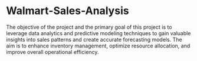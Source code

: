 # Walmart-Sales-Analysis
The objective of the project and the primary goal of this project  is to leverage data analytics and predictive modeling techniques  to gain valuable insights into sales patterns and create accurate  forecasting models.  The aim is to enhance inventory management, optimize resource allocation, and improve overall operational efficiency.
